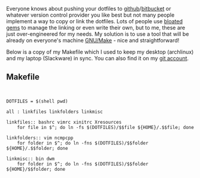 Everyone knows about pushing your dotfiles to [github][1]/[bitbucket][2] or whatever version control provider you like best but not many people implement a way to copy or link the dotfiles. Lots of people use [bloated][3] [gems][4] to manage the linking or even write their own, but to me, these are just over-engineered for my needs. My solution is to use a tool that will be already on everyone's machine [GNU/Make][6] - nice and straightforward!

<!--more-->
Below is a copy of my Makefile which I used to keep my desktop (archlinux) and my laptop (Slackware) in sync. You can also find it on my [git account][5].

## Makefile

<pre><code class="bash">

DOTFILES = $(shell pwd)

all : linkfiles linkfolders linkmisc

linkfiles:: bashrc vimrc xinitrc Xresources
	for file in $^; do ln -fs $(DOTFILES)/$$file ${HOME}/.$$file; done

linkfolders:: vim ncmpcpp
	for folder in $^; do ln -fns $(DOTFILES)/$$folder ${HOME}/.$$folder; done

linkmisc:: bin dwm
	for folder in $^; do ln -fns $(DOTFILES)/$$folder ${HOME}/$$folder; done
</code>
</pre>

[1]: http://github.com
[2]: http://bitbucket.com
[3]: https://rubygems.org/gems/dotfiles
[4]: https://github.com/technicalpickles/homesick
[5]: http://github.com/beardyjay/dotfiles
[6]: http://www.gnu.org/software/make/